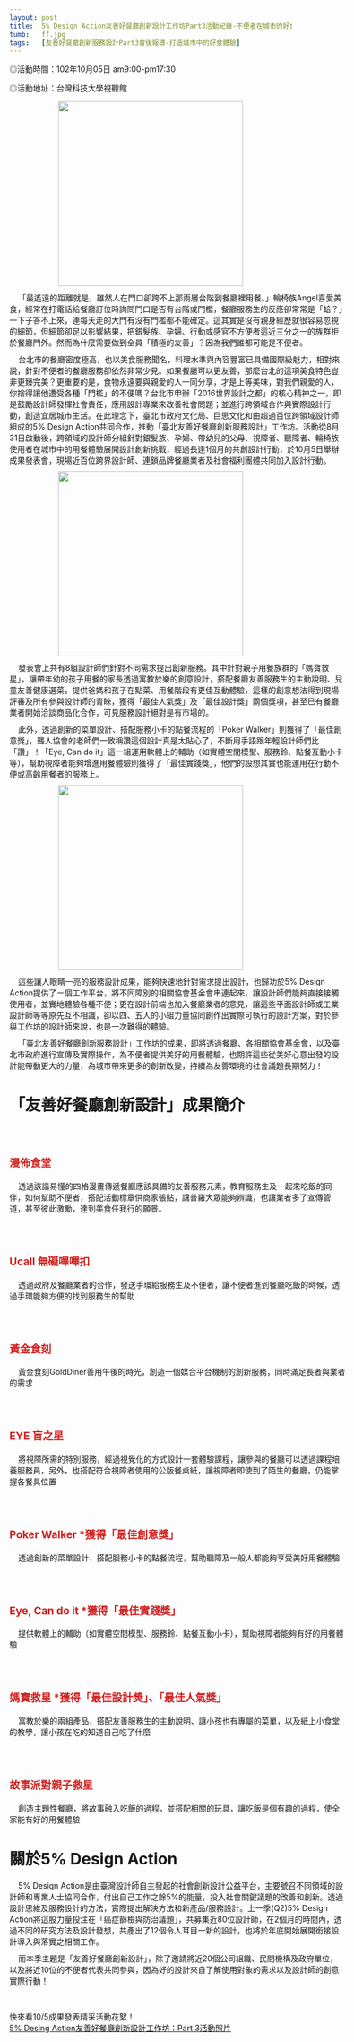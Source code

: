 ```yaml
---
layout: post
title:  5% Design Action友善好餐廳創新設計工作坊Part3活動紀錄-不便者在城市的好食體驗
tumb:   ff.jpg
tags:   [友善好餐廳創新服務設計Part3會後報導-打造城市中的好食體驗]
---
```

 
<style>
.singlepost-image {
	text-align: center;
}
.singlepost-image-img {
	max-width: 500px !important;
	height: 330px;
}
.singlepost-image-message {
	font-size: 10px;
}
.singlepost-titred {
	color: #d12020; 
	font-size: 14pt;
	font-weight: bold;
	margin-top: 70px;
}
.singlepost-words {
	width: 600px;
	margin: 10px auto;
}
/*.pageLargePic{
	width: 960px!important;
	height: auto;
}
.singlepost-h1{
	
}
*/
</style>


<p>◎活動時間：102年10月05日  am9:00-pm17:30</p>
<p>◎活動地址：台灣科技大學視聽館</p>

<div class="singlepost-image">
	<img class="singlepost-image-img pageLargePic" src="{{ site.url }}/images/f1.jpg" />
</div>
<p class="singlepost-words">
&nbsp;&nbsp;&nbsp;&nbsp;「最遙遠的距離就是，雖然人在門口卻跨不上那兩層台階到餐廳裡用餐。」輪椅族Angel喜愛美食，經常在打電話給餐廳訂位時詢問門口是否有台階或門檻，餐廳服務生的反應卻常常是「蛤？」一下子答不上來，連每天走的大門有沒有門檻都不能確定。這其實是沒有親身經歷就很容易忽視的細節，但細節卻足以影響結果，把銀髮族、孕婦、行動或感官不方便者這近三分之一的族群拒於餐廳門外。然而為什麼需要做到全員「積極的友善」？因為我們誰都可能是不便者。
</p>

<p class="singlepost-words">
&nbsp;&nbsp;&nbsp;&nbsp;台北市的餐廳密度極高，也以美食服務聞名，料理水準與內容豐富已具備國際級魅力，相對來說，針對不便者的餐廳服務卻依然非常少見。如果餐廳可以更友善，那麼台北的這項美食特色豈非更臻完美？更重要的是，食物永遠要與親愛的人一同分享，才是上等美味，對我們親愛的人，你捨得讓他遭受各種「門檻」的不便嗎？台北市申辦「2016世界設計之都」的核心精神之一，即是鼓勵設計師發揮社會責任，應用設計專業來改善社會問題；並進行跨領域合作與實際設計行動，創造宜居城市生活。在此理念下，臺北市政府文化局、巨思文化和由超過百位跨領域設計師組成的5% Design Action共同合作，推動「臺北友善好餐廳創新服務設計」工作坊。活動從8月31日啟動後，跨領域的設計師分組針對銀髮族、孕婦、帶幼兒的父母、視障者、聽障者、輪椅族使用者在城市中的用餐體驗展開設計創新挑戰，經過長達1個月的共創設計行動，於10月5日舉辦成果發表會，現場近百位跨界設計師、連鎖品牌餐廳業者及社會福利團體共同加入設計行動。
</p>

<div class="singlepost-image">
	<img class="singlepost-image-img" src="{{ site.url }}/images/f2.jpg" />
</div>

<p class="singlepost-words">
&nbsp;&nbsp;&nbsp;&nbsp;發表會上共有8組設計師們針對不同需求提出創新服務。其中針對親子用餐族群的「媽寶救星」，讓帶年幼的孩子用餐的家長透過寓教於樂的創意設計，搭配餐廳友善服務生的主動說明、兒童友善健康選菜，提供爸媽和孩子在點菜、用餐階段有更佳互動體驗，這樣的創意想法得到現場評審及所有參與設計師的青睞，獲得「最佳人氣獎」及「最佳設計獎」兩個獎項，甚至已有餐廳業者開始洽談商品化合作，可見服務設計絕對是有市場的。
</p>

<p class="singlepost-words">
&nbsp;&nbsp;&nbsp;&nbsp;此外，透過創新的菜單設計、搭配服務小卡的點餐流程的「Poker Walker」則獲得了「最佳創意獎」，聾人協會的老師們一致稱讚這個設計真是太貼心了，不斷用手語跟年輕設計師們比「讚」！「Eye, Can do it」這一組運用軟體上的輔助（如實體空間模型、服務鈴、點餐互動小卡等），幫助視障者能夠增進用餐體驗則獲得了「最佳實踐獎」，他們的設想其實也能運用在行動不便或高齡用餐者的服務上。
</p>
<div class="singlepost-image">
	<img class="singlepost-image-img" src="{{ site.url }}/images/f3.jpg" />
</div>
<p class="singlepost-words">
&nbsp;&nbsp;&nbsp;&nbsp;這些讓人眼睛一亮的服務設計成果，能夠快速地針對需求提出設計，也歸功於5% Design Action提供了ㄧ個工作平台，將不同障別的相關協會基金會串連起來，讓設計師們能夠直接接觸使用者，並實地體驗各種不便；更在設計前端也加入餐廳業者的意見，讓這些平面設計師或工業設計師等等原先互不相識，卻以四、五人的小組力量協同創作出實際可執行的設計方案，對於參與工作坊的設計師來說，也是一次難得的體驗。
</p>
<p class="singlepost-words">
&nbsp;&nbsp;&nbsp;&nbsp;「臺北友善好餐廳創新服務設計」工作坊的成果，即將透過餐廳、各相關協會基金會，以及臺北市政府進行宣傳及實際操作，為不便者提供美好的用餐體驗，也期許這些從美好心意出發的設計能帶動更大的力量，為城市帶來更多的創新改變，持續為友善環境的社會議題長期努力！
</p>
<h1 class="singlepost-h1">「友善好餐廳創新設計」成果簡介</h1>
<!--待加圖片-->
<p class="singlepost-titred">漫佈食堂</p>
<!--<div class="singlepost-image">
	<img class="singlepost-image-img" src="{{ site.url }}/images/e2.jpg" />
</div>-->
<p class="singlepost-words">
&nbsp;&nbsp;&nbsp;&nbsp;透過詼諧易懂的四格漫畫傳遞餐廳應該具備的友善服務元素，教育服務生及一起來吃飯的同伴，如何幫助不便者，搭配活動標章供商家張貼，讓普羅大眾能夠辨識，也讓業者多了宣傳管道，甚至彼此激勵，達到美食任我行的願景。
</p>
<p class="singlepost-titred">Ucall 無礙嗶嗶扣</p>
<p class="singlepost-words">
&nbsp;&nbsp;&nbsp;&nbsp;透過政府及餐廳業者的合作，發送手環給服務生及不便者，讓不便者進到餐廳吃飯的時候，透過手環能夠方便的找到服務生的幫助
</p>
<p class="singlepost-titred">黃金食刻</p>
<p class="singlepost-words">
&nbsp;&nbsp;&nbsp;&nbsp;黃金食刻GoldDiner善用午後的時光，創造一個媒合平台機制的創新服務，同時滿足長者與業者的需求
</p>
<p class="singlepost-titred">EYE 盲之星</p>
<p class="singlepost-words">
&nbsp;&nbsp;&nbsp;&nbsp;將視障所需的特別服務，經過視覺化的方式設計一套體驗課程，讓參與的餐廳可以透過課程培養服務員，另外，也搭配符合視障者使用的公版餐桌紙，讓視障者即使到了陌生的餐廳，仍能掌握各餐具位置
</p>
<p class="singlepost-titred">Poker Walker <span class="single-titred-underline">*獲得「最佳創意獎」</span></p>
<p class="singlepost-words">
&nbsp;&nbsp;&nbsp;&nbsp;透過創新的菜單設計、搭配服務小卡的點餐流程，幫助聽障及一般人都能夠享受美好用餐體驗
</p>
<p class="singlepost-titred">Eye, Can do it  <span class="single-titred-underline">*獲得「最佳實踐獎」</span></p>
<p class="singlepost-words">
&nbsp;&nbsp;&nbsp;&nbsp;提供軟體上的輔助（如實體空間模型、服務鈴、點餐互動小卡），幫助視障者能夠有好的用餐體驗
</p>
<p class="singlepost-titred">媽寶救星  <span class="single-titred-underline">*獲得「最佳設計奬」、「最佳人氣獎」</span></p>
<p class="singlepost-words">
&nbsp;&nbsp;&nbsp;&nbsp;寓教於樂的兩組產品，搭配友善服務生的主動說明、讓小孩也有專屬的菜單，以及紙上小食堂的教學，讓小孩在吃的知道自己吃了什麼
</p>
<p class="singlepost-titred">故事派對親子救星</p>
<p class="singlepost-words">
&nbsp;&nbsp;&nbsp;&nbsp;創造主題性餐廳，將故事融入吃飯的過程，並搭配相關的玩具，讓吃飯是個有趣的過程，使全家能有好的用餐體驗
</p>


<h1 class="singlepost-h1">關於5% Design Action</h1>
<p class="singlepost-words">
&nbsp;&nbsp;&nbsp;&nbsp;5% Design Action是由臺灣設計師自主發起的社會創新設計公益平台，主要號召不同領域的設計師和專業人士協同合作，付出自己工作之餘5%的能量，投入社會關鍵議題的改善和創新。透過設計思維及服務設計的方法，實際提出解決方法和新產品/服務設計。上一季(Q2)5% Design Action將這股力量投注在「癌症篩檢與防治議題」，共募集近80位設計師，在2個月的時間內，透過不同的研究方法及設計發想，共產出了12個令人耳目一新的設計，也將於年底開始展開銜接設計導入與落實之相關工作。
</p>
<p class="singlepost-words">
&nbsp;&nbsp;&nbsp;&nbsp;而本季主題是「友善好餐廳創新設計」，除了邀請將近20個公司組織、民間機構及政府單位，以及將近10位的不便者代表共同參與，因為好的設計來自了解使用對象的需求以及設計師的創意實際行動！
</p>
<br />
<br />
快來看10/5成果發表精采活動花絮！<br />
<a href="https://www.facebook.com/media/set/?set=a.521140604627852.1073741841.245232032218712&type=3&uploaded=3) ">5% Desing Action友善好餐廳創新設計工作坊：Part 3活動照片</a>

